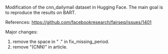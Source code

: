 Modification of the cnn_dailymail dataset in Hugging Face. The main goal is to reproduce the results on BART. 

References: https://github.com/facebookresearch/fairseq/issues/1401

Major changes: 
1. remove the space in " ." in fix_missing_period.
2. remove "(CNN)" in article.
